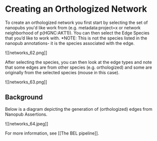 # Creating an Orthologized Network

To create an orthologized network you first start by selecting the set of nanopubs you'd like work from (e.g. metadata:project=x or network neighborhood of p(HGNC:AKT1)).
You can then select the Edge Species that you’d like to work with.  *NOTE: This is not the species listed in the nanopub annotations- it is the species associated with the edge.

![[networks_62.png]]

After selecting the species, you can then look at the edge types and note that some edges are from other species (e.g. orthologized) and some are originally from the selected species (mouse in this case).

![[networks_63.png]]

##  Background
Below is a diagram depicting the generation of (orthologized) edges from Nanopub Assertions.

![[networks_64.jpeg]]

For more information, see [[The BEL pipeline]].

